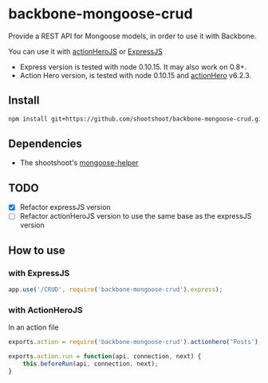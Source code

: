 backbone-mongoose-crud
======================

Provide a REST API for Mongoose models, in order to use it with Backbone.

You can use it with [actionHeroJS](https://github.com/evantahler/actionHero) or [ExpressJS](https://github.com/visionmedia/express)

* Express version is tested with node 0.10.15. It may also work on 0.8+.
* Action Hero version, is tested with node 0.10.15 and [actionHero](https://github.com/evantahler/actionHero) v6.2.3.


## Install

```sh
npm install git+https://github.com/shootshoot/backbone-mongoose-crud.git
```

## Dependencies

* The shootshoot's [mongoose-helper](https://github.com/shootshoot/mongoose-helper)

## TODO

- [x] Refactor expressJS version
- [ ] Refactor actionHeroJS version to use the same base as the expressJS version

## How to use

### with ExpressJS
```js
app.use('/CRUD', require('backbone-mongoose-crud').express);
```

### with ActionHeroJS

In an action file
```js
exports.action = require('backbone-mongoose-crud').actionhero('Posts');

exports.action.run = function(api, connection, next) {
    this.beforeRun(api, connection, next);
}
```

